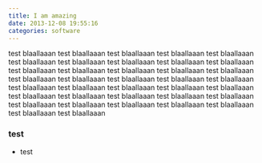 ```yaml
---
title: I am amazing
date: 2013-12-08 19:55:16
categories: software
---
```


test blaallaaan test blaallaaan test blaallaaan test blaallaaan test blaallaaan test blaallaaan test blaallaaan test blaallaaan test blaallaaan test blaallaaan test blaallaaan test blaallaaan test blaallaaan test blaallaaan test blaallaaan test blaallaaan test blaallaaan test blaallaaan test blaallaaan test blaallaaan test blaallaaan test blaallaaan test blaallaaan test blaallaaan test blaallaaan test blaallaaan test blaallaaan test blaallaaan test blaallaaan test blaallaaan test blaallaaan test blaallaaan test blaallaaan test blaallaaan test blaallaaan test blaallaaan test blaallaaan 

### test

* test
